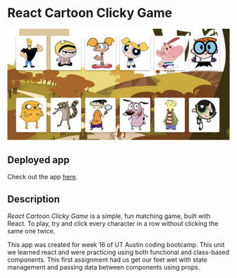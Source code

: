 # React Cartoon Clicky Game

![header image](/public/assets/img/demo.png)

## Deployed app
	
Check out the app [here](https://mongo-music-scraper.herokuapp.com/).

## Description

*React Cartoon Clicky Game* is a simple, fun matching game, built with React. To play, try and click every character in a row without clicking the same one twice. 

This app was created for week 16 of UT Austin coding bootcamp. This unit we learned react and were practicing using both functional and class-based components. This first assignment had us get our feet wet with state management and passing data between components using props. 
